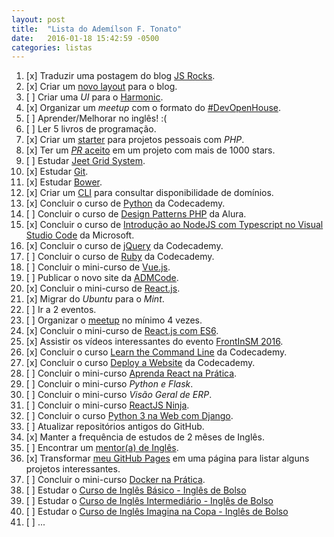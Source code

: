 ```yaml
---
layout: post
title:  "Lista do Ademílson F. Tonato"
date:   2016-01-18 15:42:59 -0500
categories: listas
---
```


1. [x] Traduzir uma postagem do blog [JS Rocks](http://jsrocks.org/).
2. [x] Criar um [novo layout](https://github.com/ftonato/fuck-feelings/issues/16) para o blog.
3. [ ] Criar uma *UI* para o [Harmonic](https://github.com/JSRocksHQ/harmonic).
4. [x] Organizar um *meetup* com o formato do [#DevOpenHouse](https://github.com/ftonato/meetup).
5. [ ] Aprender/Melhorar no inglês! :(
6. [ ] Ler 5 livros de programação.
7. [x] Criar um [starter](https://github.com/admcode/admcode-starter) para projetos pessoais com *PHP*.
8. [x] Ter um [_PR_ aceito](https://github.com/css/csso/pull/282) em um projeto com mais de 1000 stars.
9. [ ] Estudar [Jeet Grid System](http://jeet.gs/).
10. [x] Estudar [Git](https://github.com/ftonato/github-course).
11. [x] Estudar [Bower](https://github.com/ftonato/bower-course).
12. [x] Criar um [CLI](https://github.com/ftonato/registrobr) para consultar disponibilidade de domínios.
13. [x] Concluir o curso de [Python](https://www.codecademy.com/pt-BR/learn/python) da Codecademy.
14. [ ] Concluir o curso de [Design Patterns PHP](https://www.alura.com.br/curso-online-design-pattern-php) da Alura.
15. [x] Concluir o curso de [Introdução ao NodeJS com Typescript no Visual Studio Code](https://mva.microsoft.com/pt-br/training-courses/introdu-o-ao-nodejs-com-typescript-no-visual-studio-code-15851?l=BrG7Pho6B_6305192797) da Microsoft.
16. [x] Concluir o curso de [jQuery](https://www.codecademy.com/pt-BR/learn/jquery) da Codecademy.
17. [ ] Concluir o curso de [Ruby](https://www.codecademy.com/pt-BR/learn/ruby) da Codecademy.
18. [ ] Concluir o mini-curso de [Vue.js](http://www.vedcasts.com.br/series/vuejs).
19. [ ] Publicar o novo site da [ADMCode](https://github.com/admcode/admcode.com.br).
20. [x] Concluir o mini-curso de [React.js](http://jscasts.teachable.com/courses/comecando-com-react-js).
21. [x] Migrar do *Ubuntu* para o *Mint*.
22. [ ] Ir a 2 eventos.
23. [ ] Organizar o [meetup](https://github.com/ftonato/meetup) no mínimo 4 vezes.
24. [x] Concluir o mini-curso de [React.js com ES6](http://jscasts.teachable.com/courses/react-js-com-es6).
25. [x] Assistir os vídeos interessantes do evento [FrontInSM 2016](https://www.youtube.com/playlist?list=PLg2lQYZDBwOSIaYbxJ5hLYfxkUZndjyAg).
26. [x] Concluir o curso [Learn the Command Line](https://www.codecademy.com/pt-BR/learn/learn-the-command-line) da Codecademy.
27. [x] Concluir o curso [Deploy a Website](https://www.codecademy.com/pt-BR/learn/deploy-a-website) da Codecademy.
28. [ ] Concluir o mini-curso [Aprenda React na Prática](http://kodezilla.com/courses/introducao-ao-react).
29. [ ] Concluir o mini-curso *Python e Flask*.
30. [ ] Concluir o mini-curso *Visão Geral de ERP*.
31. [ ] Concluir o mini-curso [ReactJS Ninja](https://www.youtube.com/playlist?list=PLr4c053wuXU-mP3W_Z8EX_MLaHktns4jf).
32. [ ] Concluir o curso [Python 3 na Web com Django](https://www.udemy.com/python-3-na-web-com-django-basico-intermediario/).
33. [ ] Atualizar repositórios antigos do GitHub.
34. [x] Manter a frequência de estudos de 2 mêses de Inglês.
35. [ ] Encontrar um [mentor(a) de Inglês](https://github.com/training-center/mentoria/issues/92).
36. [x] Transformar [meu GitHub Pages](ftonato.github.io) em uma página para listar alguns projetos interessantes.
37. [ ] Concluir o mini-curso [Docker na Prática](https://codecasts.com.br/lesson/docker-na-pratica-ola-docker).
38. [ ] Estudar o [Curso de Inglês Básico - Inglês de Bolso](https://www.youtube.com/playlist?list=PLifNhj7vtELsE2cxbwCdBjp0xD4sdK4Jb)
39. [ ] Estudar o [Curso de Inglês Intermediário - Inglês de Bolso](https://www.youtube.com/playlist?list=PLifNhj7vtELvpspP9zPxhliWAF1tOJB95)
40. [ ] Estudar o [Curso de Inglês Imagina na Copa - Inglês de Bolso](https://www.youtube.com/playlist?list=PLifNhj7vtELuNI15C3iekKQPelYrwL_zE)
41. [ ] ...
